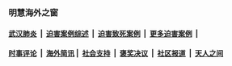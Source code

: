 
### 明慧海外之窗

####  [武汉肺炎](indexes/365.md?t=03232000) &nbsp;|&nbsp;  [迫害案例综述](indexes/328.md?t=03232000) &nbsp;|&nbsp; [迫害致死案例](indexes/277.md?t=03232000)  &nbsp;|&nbsp; [更多迫害案例](indexes/81.md?t=03232000)  &nbsp;|&nbsp; 
####  [时事评论](indexes/19.md?t=03232000) &nbsp;|&nbsp; [海外简讯](indexes/245.md?t=03232000)&nbsp;|&nbsp;  [社会支持](indexes/140.md?t=03232000) &nbsp;|&nbsp; [褒奖决议](indexes/282.md?t=03232000) &nbsp;|&nbsp; [社区报道](indexes/91.md?t=03232000)  &nbsp;|&nbsp; [天人之间](indexes/78.md?t=03232000) 

